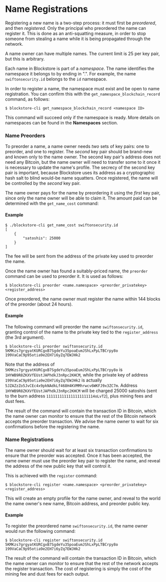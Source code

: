# Name Registrations

Registering a new name is a two-step process:  it must first be *preordered*, and then *registered.*  Only the principal who preordered the name can register it.  This is done as an anti-squatting measure, in order to stop someone from stealing a name while it is being propagated through the network.

A name owner can have multiple names.  The current limit is 25 per key pair, but this is arbitrary.

Each name in Blockstore is part of a *namespace*.  The name identifies the namespace it belongs to by ending in ".<namespace ID>".  For example, the name `swiftonsecurity.id` belongs to the `id` namespace.

In order to register a name, the namespace must exist and be open to name registration.  You can confirm this with the `get_namespace_blockchain_record` command, as follows:

```
$ blockstore-cli get_namespace_blockchain_record <namespace ID>
```

This command will succeed only if the namespace is ready.  More details on namespaces can be found in the **Namespaces** section.

### Name Preorders

To preorder a name, a name owner needs *two* sets of key pairs:  one to preorder, and one to register.  The *second* key pair should be brand-new and known only to the name owner.  The second key pair's address does not need any Bitcoin, but the name owner will need to transfer some to it once it is necessary to update the name's profile.  The secrecy of the second key pair is important, because Blockstore uses its address as a cryptographic hash salt to blind would-be name squatters.  Once registered, the name will be controlled by the *second* key pair.

The name owner pays for the name by preordering it using the *first* key pair, since only the name owner will be able to claim it.  The amount paid can be determined with the `get_name_cost` command:

#### Example

```
$ ./blockstore-cli get_name_cost swiftonsecurity.id
[
    {
        "satoshis": 25000
    }
]
```

The fee will be sent from the address of the private key used to preorder the name.

Once the name owner has found a suitably-priced name, the `preorder` command can be used to preorder it.  It is used as follows:

```
$ blockstore-cli preorder <name.namespace> <preorder_privatekey> <register_address>
```

Once preordered, the name owner must register the name within 144 blocks of the preorder (about 24 hours).

#### Example

The following command will preorder the name `swiftonsecurity.id`, granting control of the name to the private key tied to the `register_address` (the 3rd argument).

```
$ blockstore-cli preorder swiftonsecurity.id 5KMKzs7grgyatKURCgxB7SgdeYu35poaEumJShLxPpLTBCrpy8o 199VaCaC9p95otia9e2EH7i6yZq7EWJHk2
```

Note that the address of `5KMKzs7grgyatKURCgxB7SgdeYu35poaEumJShLxPpLTBCrpy8o` is `1HYWB9R8ZKXVfEUstJAPhdkJ3nRpc2KHCM`, while the private key of address `199VaCaC9p95otia9e2EH7i6yZq7EWJHk2` is actually `5JZAZzZo5JvCEc4x9pkNAdkLf468H4KVMMhrwcv6WKFJ9x3ZC7m`.  Address `1HYWB9R8ZKXVfEUstJAPhdkJ3nRpc2KHCM` will be charged 25000 satoshis (sent to the burn address `1111111111111111111114oLvT2`), plus mining fees and dust fees.

The result of the command will contain the transaction ID in Bitcoin, which the name owner can monitor to ensure that the rest of the Bitcoin network accepts the preorder transaction.  We advise the name owner to wait for six confirmations before the registering the name.

### Name Registrations

The name owner should wait for at least six transaction confirmations to ensure that the preorder was accepted.  Once it has been accepted, the name owner must use the preorder key pair to register the name, and reveal the address of the new public key that will control it.

This is achieved with the `register` command:

```
$ blockstore-cli register <name.namespace> <preorder_privatekey> <register_address> 
```

This will create an empty profile for the name owner, and reveal to the world the name owner's new name, Bitcoin address, and preorder public key.

#### Example

To register the preordered name `swiftonsecurity.id`, the name owner would run the following command:

```
$ blockstore-cli register swiftonsecurity.id 5KMKzs7grgyatKURCgxB7SgdeYu35poaEumJShLxPpLTBCrpy8o 199VaCaC9p95otia9e2EH7i6yZq7EWJHk2
```

The result of the command will contain the transaction ID in Bitcoin, which the name owner can monitor to ensure that the rest of the network accepts the register transaction.  The cost of registering is simply the cost of the mining fee and dust fees for each output.